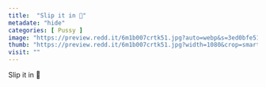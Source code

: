 ```yaml
---
title:  "Slip it in 💖"
metadate: "hide"
categories: [ Pussy ]
image: "https://preview.redd.it/6m1b007crtk51.jpg?auto=webp&s=3ed0bfe51f824f0aa382f161a4c9e0bddc54a653"
thumb: "https://preview.redd.it/6m1b007crtk51.jpg?width=1080&crop=smart&auto=webp&s=fa0c0422338eac62316647bbdd612199f2171be8"
visit: ""
---
```

Slip it in 💖
